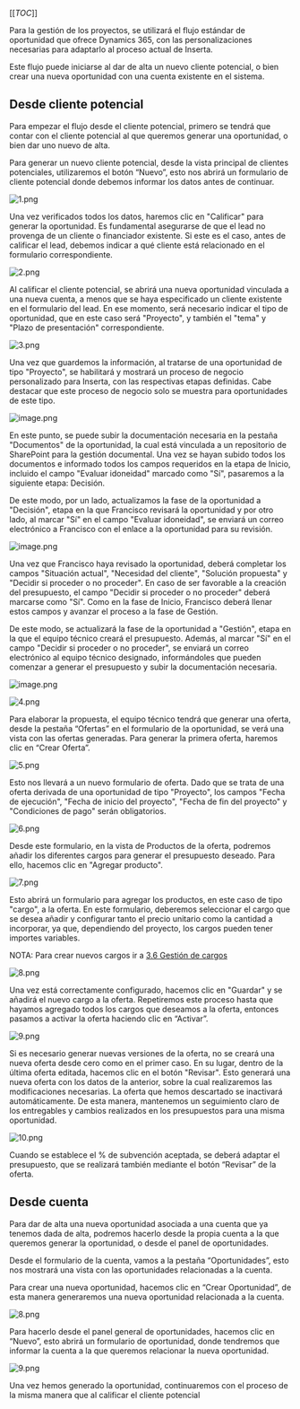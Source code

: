 [[_TOC_]]

Para la gestión de los proyectos, se utilizará el flujo estándar de oportunidad que ofrece Dynamics 365, con las personalizaciones necesarias para adaptarlo al proceso actual de Inserta.

Este flujo puede iniciarse al dar de alta un nuevo cliente potencial, o bien crear una nueva oportunidad con una cuenta existente en el sistema.

## **Desde cliente potencial**
Para empezar el flujo desde el cliente potencial, primero se tendrá que contar con el cliente potencial al que queremos generar una oportunidad, o bien dar uno nuevo de alta.

Para generar un nuevo cliente potencial, desde la vista principal de clientes potenciales, utilizaremos el botón “Nuevo”, esto nos abrirá un formulario de cliente potencial donde debemos informar los datos antes de continuar.

![1.png](/.attachments/1-a0535456-cbe1-45ec-a309-6bf8d8445600.png)

Una vez verificados todos los datos, haremos clic en "Calificar" para generar la oportunidad. Es fundamental asegurarse de que el lead no provenga de un cliente o financiador existente. Si este es el caso, antes de calificar el lead, debemos indicar a qué cliente está relacionado en el formulario correspondiente.

![2.png](/.attachments/2-ad7ee483-f5a5-4b38-ba85-e30d74608b29.png)


Al calificar el cliente potencial, se abrirá una nueva oportunidad vinculada a una nueva cuenta, a menos que se haya especificado un cliente existente en el formulario del lead. En ese momento, será necesario indicar el tipo de oportunidad, que en este caso será "Proyecto", y también el "tema" y "Plazo de presentación" correspondiente.

![3.png](/.attachments/3-101798c1-f403-4d6a-b58d-68882475e6dc.png)

Una vez que guardemos la información, al tratarse de una oportunidad de tipo "Proyecto", se habilitará y mostrará un proceso de negocio personalizado para Inserta, con las respectivas etapas definidas. Cabe destacar que este proceso de negocio solo se muestra para oportunidades de este tipo.

![image.png](/.attachments/image-585db29f-66e1-483c-93ef-c667ac1e475b.png)

En este punto, se puede subir la documentación necesaria en la pestaña "Documentos" de la oportunidad, la cual está vinculada a un repositorio de SharePoint para la gestión documental. Una vez se hayan subido todos los documentos e informado todos los campos requeridos en la etapa de Inicio, incluido el campo "Evaluar idoneidad" marcado como "Sí", pasaremos a la siguiente etapa: Decisión.

De este modo, por un lado, actualizamos la fase de la oportunidad a "Decisión", etapa en la que Francisco revisará la oportunidad y por otro lado, al marcar "Sí" en el campo "Evaluar idoneidad", se enviará un correo electrónico a Francisco con el enlace a la oportunidad para su revisión.

![image.png](/.attachments/image-9567df9c-8f5b-42ac-b6cd-6d2a1ac9c24d.png)

Una vez que Francisco haya revisado la oportunidad, deberá completar los campos "Situación actual", "Necesidad del cliente", "Solución propuesta" y "Decidir si proceder o no proceder". En caso de ser favorable a la creación del presupuesto, el campo "Decidir si proceder o no proceder" deberá marcarse como "Sí". Como en la fase de Inicio, Francisco deberá llenar estos campos y avanzar el proceso a la fase de Gestión.

De este modo, se actualizará la fase de la oportunidad a "Gestión", etapa en la que el equipo técnico creará el presupuesto. Además, al marcar "Sí" en el campo "Decidir si proceder o no proceder", se enviará un correo electrónico al equipo técnico designado, informándoles que pueden comenzar a generar el presupuesto y subir la documentación necesaria.

![image.png](/.attachments/image-d29c79ea-b232-4995-af64-492a41310732.png)

![4.png](/.attachments/4-1357d14f-181a-4c2c-86ab-fd4a800ff5ab.png)

Para elaborar la propuesta, el equipo técnico tendrá que generar una oferta, desde la pestaña “Ofertas” en el formulario de la oportunidad, se verá una vista con las ofertas generadas. Para generar la primera oferta, haremos clic en “Crear Oferta”.

![5.png](/.attachments/5-b6c71ba4-3274-48d1-9b1a-38c84738809d.png)

Esto nos llevará a un nuevo formulario de oferta. Dado que se trata de una oferta derivada de una oportunidad de tipo "Proyecto", los campos "Fecha de ejecución", "Fecha de inicio del proyecto", "Fecha de fin del proyecto" y "Condiciones de pago" serán obligatorios.

![6.png](/.attachments/6-0825bbb4-b1cd-4989-928d-6d84ddb4ad86.png)

Desde este formulario, en la vista de Productos de la oferta, podremos añadir los diferentes cargos para generar el presupuesto deseado. Para ello, hacemos clic en "Agregar producto".

![7.png](/.attachments/7-e590430e-5a8b-4721-b873-e6b02ed5e6bc.png)

Esto abrirá un formulario para agregar los productos, en este caso de tipo "cargo", a la oferta. En este formulario, deberemos seleccionar el cargo que se desea añadir y configurar tanto el precio unitario como la cantidad a incorporar, ya que, dependiendo del proyecto, los cargos pueden tener importes variables.

NOTA: Para crear nuevos cargos ir a [3.6 Gestión de cargos](/Página-Principal/3.-Procesos-de-negocio/3.6-Gestión-de-cargos)

![8.png](/.attachments/8-052eeaab-f769-43ee-be61-dd4e0c273da8.png)

Una vez está correctamente configurado, hacemos clic en "Guardar" y se añadirá el nuevo cargo a la oferta. Repetiremos este proceso hasta que hayamos agregado todos los cargos que deseamos a la oferta, entonces pasamos a activar la oferta haciendo clic en “Activar”.

![9.png](/.attachments/9-eb86182d-0b7d-458c-b90b-c2b736166d44.png)

Si es necesario generar nuevas versiones de la oferta, no se creará una nueva oferta desde cero como en el primer caso. En su lugar, dentro de la última oferta editada, hacemos clic en el botón "Revisar". Esto generará una nueva oferta con los datos de la anterior, sobre la cual realizaremos las modificaciones necesarias. La oferta que hemos descartado se inactivará automáticamente. De esta manera, mantenemos un seguimiento claro de los entregables y cambios realizados en los presupuestos para una misma oportunidad.

![10.png](/.attachments/10-a2e07c05-335c-4408-b6df-5e30d032e534.png)

Cuando se establece el % de subvención aceptada, se deberá adaptar el presupuesto, que se realizará también mediante el botón “Revisar” de la oferta.

## **Desde cuenta**
Para dar de alta una nueva oportunidad asociada a una cuenta que ya tenemos dada de alta, podremos hacerlo desde la propia cuenta a la que queremos generar la oportunidad, o desde el panel de oportunidades.

Desde el formulario de la cuenta, vamos a la pestaña “Oportunidades”, esto nos mostrará una vista con las oportunidades relacionadas a la cuenta. 

Para crear una nueva oportunidad, hacemos clic en “Crear Oportunidad”, de esta manera generaremos una nueva oportunidad relacionada a la cuenta.

![8.png](/.attachments/8-500abaeb-73a4-401e-989b-46ac201be984.png)

Para hacerlo desde el panel general de oportunidades, hacemos clic en “Nuevo”, esto abrirá un formulario de oportunidad, donde tendremos que informar la cuenta a la que queremos relacionar la nueva oportunidad.

![9.png](/.attachments/9-0210d476-e09c-42b1-bac2-3f60b95c464c.png)

Una vez hemos generado la oportunidad, continuaremos con el proceso de la misma manera que al calificar el cliente potencial

